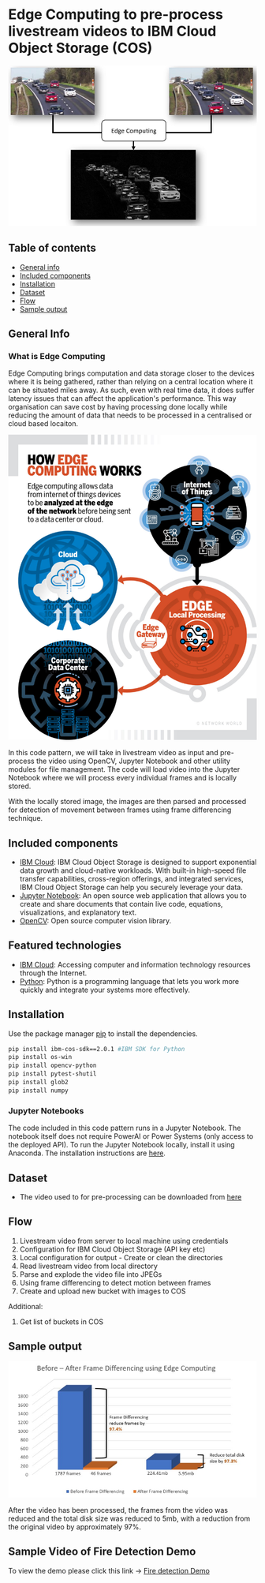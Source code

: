 # Edge Computing to pre-process livestream videos to IBM Cloud Object Storage (COS)

![framedifferencing](/pictures/framedifferencing1.jpeg)

## Table of contents
* [General info](#general-info)
* [Included components](#Included-components)
* [Installation](#installation)
* [Dataset](#Dataset)
* [Flow](#flow)
* [Sample output](#Sample-output)

## General Info

### What is Edge Computing

Edge Computing brings computation and data storage closer to the devices where it is being gathered, rather than relying on a central location where it can be situated miles away. As such, even with real time data, it does suffer latency issues that can affect the application's performance. This way organisation can save cost by having processing done locally while reducing the amount of data that needs to be processed in a centralised or cloud based locaiton. 

![edgecomputing](/pictures/edgecomputing.jpg)

In this code pattern, we will take in livestream video as input and pre-process the video using OpenCV, Jupyter Notebook and other utility modules for file management. The code will load video into the Jupyter Notebook where we will process every individual frames and is locally stored. 

With the locally stored image, the images are then parsed and processed for detection of movement between frames using frame differencing technique.  

## Included components

* [IBM Cloud](https://www.ibm.com/sg-en/cloud/object-storage): IBM Cloud Object Storage is designed to support exponential data growth and cloud-native workloads. With built-in high-speed file transfer capabilities, cross-region offerings, and integrated services, IBM Cloud Object Storage can help you securely leverage your data.
* [Jupyter Notebook](https://jupyter.org/): An open source web application that allows you to create and share documents that contain live code, equations, visualizations, and explanatory text.
* [OpenCV](https://opencv.org): Open source computer vision library.

## Featured technologies

* [IBM Cloud](https://www.ibm.com/sg-en/cloud/object-storage): Accessing computer and information technology resources through the Internet.
* [Python](https://www.python.org/): Python is a programming language that lets you work more quickly and integrate your systems more effectively.

## Installation

Use the package manager [pip](https://pip.pypa.io/en/stable/) to install the dependencies.


```bash
pip install ibm-cos-sdk==2.0.1 #IBM SDK for Python
pip install os-win 
pip install opencv-python
pip install pytest-shutil
pip install glob2
pip install numpy
```


### Jupyter Notebooks

The code included in this code pattern runs in a Jupyter Notebook. The notebook itself does not require PowerAI or Power Systems (only access to the deployed API). To run the Jupyter Notebook locally, install it using Anaconda.  The installation instructions are [here](https://jupyter.readthedocs.io/en/latest/install.html).


## Dataset

* The video used to for pre-processing can be downloaded from [here](datasets/training_video.mp4)

## Flow

1. Livestream video from server to local machine using credentials
2. Configuration for IBM Cloud Object Storage (API key etc)
3. Local configuration for output - Create or clean the directories
4. Read livestream video from local directory
5. Parse and explode the video file into JPEGs
6. Using frame differencing to detect motion between frames
7. Create and upload new bucket with images to COS

Additional:

1. Get list of buckets in COS

## Sample output

![graph](/pictures/graph.jpg)

After the video has been processed, the frames from the video was reduced and the total disk size was reduced to 5mb, with a reduction from the original video by approximately 97%.

## Sample Video of Fire Detection Demo

To view the demo please click this link -> [Fire detection Demo](https://drive.google.com/file/d/1kFbzqTiDxE5WLP9V36rQJeW2_UVv5XxN/view?usp=sharing)

